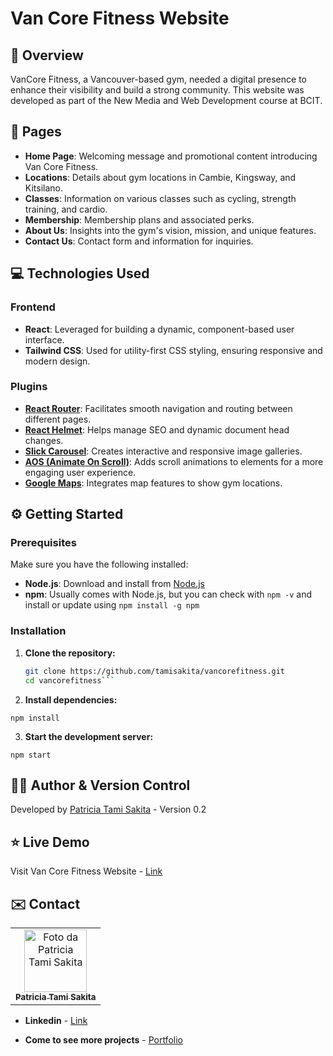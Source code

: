 # Van Core Fitness Website

## :mega: Overview

VanCore Fitness, a Vancouver-based gym, needed a digital presence to enhance their visibility and build a strong community. This website was developed as part of the New Media and Web Development course at BCIT.


## :page_facing_up: Pages

- **Home Page**: Welcoming message and promotional content introducing Van Core Fitness.
- **Locations**: Details about gym locations in Cambie, Kingsway, and Kitsilano.
- **Classes**: Information on various classes such as cycling, strength training, and cardio.
- **Membership**: Membership plans and associated perks.
- **About Us**: Insights into the gym's vision, mission, and unique features.
- **Contact Us**: Contact form and information for inquiries.
  

## :computer: Technologies Used

### Frontend
- **React**: Leveraged for building a dynamic, component-based user interface.
- **Tailwind CSS**: Used for utility-first CSS styling, ensuring responsive and modern design.
  

### Plugins
- **[React Router](https://reactrouter.com/)**: Facilitates smooth navigation and routing between different pages.
- **[React Helmet](https://github.com/nfl/react-helmet)**: Helps manage SEO and dynamic document head changes.
- **[Slick Carousel](https://react-slick.neostack.com/)**: Creates interactive and responsive image galleries.
- **[AOS (Animate On Scroll)](https://michalsnik.github.io/aos/)**: Adds scroll animations to elements for a more engaging user experience.
- **[Google Maps](https://mapsplatform.google.com/resources/blog/introducing-react-components-for-the-maps-javascript-api/)**: Integrates map features to show gym locations.
  

## :gear: Getting Started

### Prerequisites

Make sure you have the following installed:
- **Node.js**: Download and install from [Node.js](https://nodejs.org/)
- **npm**: Usually comes with Node.js, but you can check with `npm -v` and install or update using `npm install -g npm`
  

### Installation

1. **Clone the repository:**

   ```bash
   git clone https://github.com/tamisakita/vancorefitness.git
   cd vancorefitness```

2. **Install dependencies:**
 
  `npm install`

3. **Start the development server:**

  `npm start`


## :woman_technologist: Author & Version Control

Developed by [Patricia Tami Sakita](https://github.com/tamisakita) - Version 0.2


## :star: Live Demo

Visit Van Core Fitness Website - [Link](https://tamisakita.github.io/vancorefitness/#/)


## :envelope: Contact

<table>
  <tr>
    <td align="center">
      <a href="#">
        <img src="https://avatars.githubusercontent.com/u/67209629?v=4" width="100px;" alt="Foto da Patricia Tami Sakita"/><br>
        <sub>
          <b>Patricia Tami Sakita</b>
        </sub>
      </a>
    </td>
  </tr>
</table>

- **Linkedin** - [Link](https://www.linkedin.com/in/patriciatamisakita/)

- **Come to see more projects** - [Portfolio](https://tamisakita.ca/)
